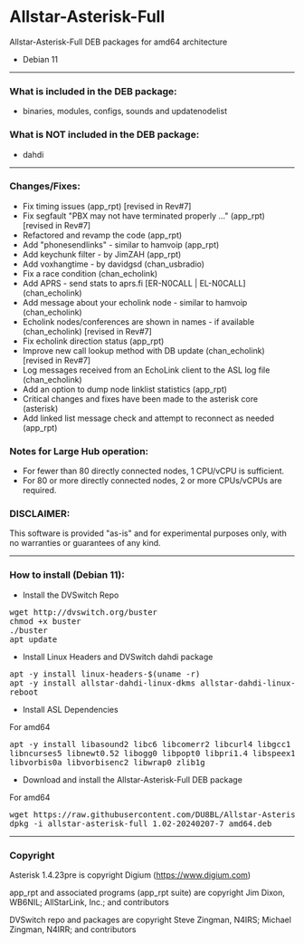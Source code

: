 # Allstar-Asterisk-Full
Allstar-Asterisk-Full DEB packages for amd64 architecture
* Debian 11

-----------------------------------------------------------

### What is included in the DEB package:

* binaries, modules, configs, sounds and updatenodelist

### What is NOT included in the DEB package:

* dahdi

-----------------------------------------------------------

### Changes/Fixes:

* Fix timing issues (app_rpt) [revised in Rev#7]
* Fix segfault "PBX may not have terminated properly ..." (app_rpt) [revised in Rev#7]
* Refactored and revamp the code (app_rpt)
* Add "phonesendlinks" - similar to hamvoip (app_rpt)
* Add keychunk filter - by JimZAH (app_rpt)
* Add voxhangtime - by davidgsd (chan_usbradio)
* Fix a race condition (chan_echolink)
* Add APRS - send stats to aprs.fi [ER-N0CALL | EL-N0CALL] (chan_echolink)
* Add message about your echolink node - similar to hamvoip (chan_echolink)
* Echolink nodes/conferences are shown in names - if available (chan_echolink) [revised in Rev#7]
* Fix echolink direction status (app_rpt)
* Improve new call lookup method with DB update (chan_echolink) [revised in Rev#7]
* Log messages received from an EchoLink client to the ASL log file (chan_echolink)
* Add an option to dump node linklist statistics (app_rpt)
* Critical changes and fixes have been made to the asterisk core (asterisk)
* Add linked list message check and attempt to reconnect as needed (app_rpt)

### Notes for Large Hub operation:
* For fewer than 80 directly connected nodes, 1 CPU/vCPU is sufficient.
* For 80 or more directly connected nodes, 2 or more CPUs/vCPUs are required.

### DISCLAIMER:
This software is provided "as-is" and for experimental purposes only, with no warranties or guarantees of any kind.

-----------------------------------------------------------

### How to install (Debian 11):

* Install the DVSwitch Repo

<pre>
wget http://dvswitch.org/buster
chmod +x buster
./buster
apt update
</pre>

* Install Linux Headers and DVSwitch dahdi package

<pre>
apt -y install linux-headers-$(uname -r)
apt -y install allstar-dahdi-linux-dkms allstar-dahdi-linux-tools
reboot
</pre>

* Install ASL Dependencies

For amd64
<pre>
apt -y install libasound2 libc6 libcomerr2 libcurl4 libgcc1 libgsm1 libidn11 libiksemel3 \
libncurses5 libnewt0.52 libogg0 libpopt0 libpri1.4 libspeex1 libstdc++6 libusb-0.1-4 \
libvorbis0a libvorbisenc2 libwrap0 zlib1g
</pre>

* Download and install the Allstar-Asterisk-Full DEB package

For amd64
<pre>
wget https://raw.githubusercontent.com/DU8BL/Allstar-Asterisk-Full/main/allstar-asterisk-full_1.02-20240207-7_amd64.deb
dpkg -i allstar-asterisk-full_1.02-20240207-7_amd64.deb
</pre>

-----------------------------------------------------------

### Copyright

Asterisk 1.4.23pre is copyright Digium (https://www.digium.com)

app_rpt and associated programs (app_rpt suite) are copyright Jim Dixon, WB6NIL; AllStarLink, Inc.; and contributors

DVSwitch repo and packages are copyright Steve Zingman, N4IRS; Michael Zingman, N4IRR; and contributors
